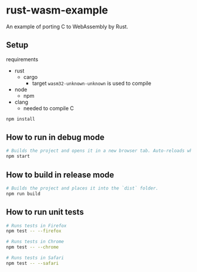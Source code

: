# rust-wasm-example

An example of porting C to WebAssembly by Rust.

## Setup

requirements

- rust
  - cargo
    - target `wasm32-unknown-unknown` is used to compile
- node
  - npm
- clang
  - needed to compile C

```sh
npm install
```

## How to run in debug mode

```sh
# Builds the project and opens it in a new browser tab. Auto-reloads when the project changes.
npm start
```

## How to build in release mode

```sh
# Builds the project and places it into the `dist` folder.
npm run build
```

## How to run unit tests

```sh
# Runs tests in Firefox
npm test -- --firefox

# Runs tests in Chrome
npm test -- --chrome

# Runs tests in Safari
npm test -- --safari
```
